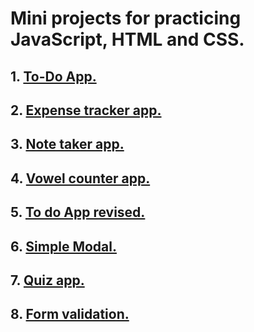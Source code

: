 # Mini projects for practicing JavaScript, HTML and CSS.

## 1. [To-Do App.](https://jasonsmv.github.io/miniProjects.github.io/ToDoApp/)
## 2. [Expense tracker app.](https://jasonsmv.github.io/miniProjects.github.io/ExpenseTracker/)
## 3. [Note taker app.](https://jasonsmv.github.io/miniProjects.github.io/NoteTaker/)
## 4. [Vowel counter app.](https://jasonsmv.github.io/miniProjects.github.io/VowelCounter/)
## 5. [To do App revised.](https://jasonsmv.github.io/miniProjects.github.io/toDoAppRevised/)
## 6. [Simple Modal. ](https://jasonsmv.github.io/miniProjects.github.io/simpleModal/)
## 7. [Quiz app. ](https://jasonsmv.github.io/miniProjects.github.io/quiz/)
## 8. [Form validation. ](https://jasonsmv.github.io/miniProjects.github.io/formValidation/)





